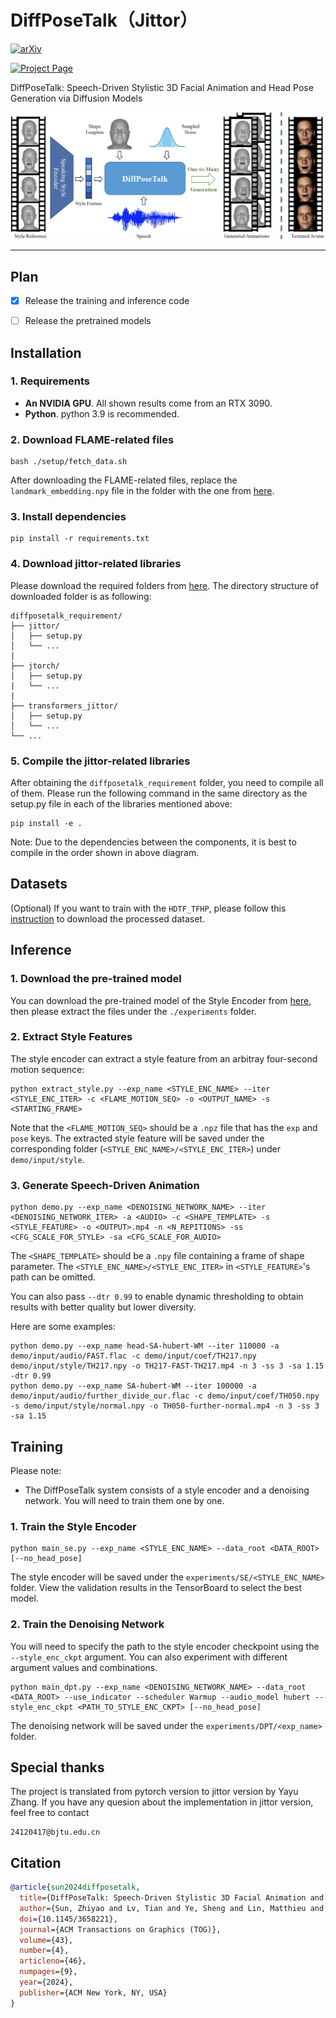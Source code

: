 # DiffPoseTalk（Jittor）

<a href='https://arxiv.org/abs/2310.00434/'><img alt="arXiv" src="https://img.shields.io/badge/arXiv-2310.00434-red?link=https%3A%2F%2Farxiv.org%2Fabs%2F2310.00434"></a>

<a href='https://raineggplant.github.io/DiffPoseTalk/'><img alt="Project Page" src="https://img.shields.io/badge/Project%20Page-blue?logo=github&labelColor=black&link=https%3A%2F%2Fraineggplant.github.io%2FDiffPoseTalk"></a>

DiffPoseTalk: Speech-Driven Stylistic 3D Facial Animation and Head Pose Generation via Diffusion Models

![teaser](./assets/teaser.jpg)

---

## Plan

- [x] Release the training and inference code
- [ ] Release the pretrained models


## Installation

### 1. Requirements

- **An NVIDIA GPU**. All shown results come from an RTX 3090.
- **Python**. python 3.9 is recommended.

### 2. Download FLAME-related files

```shell
bash ./setup/fetch_data.sh
```

After downloading the FLAME-related files, replace the `landmark_embedding.npy` file in the folder with the one from [here](https://drive.google.com/drive/folders/1djcYsdsJVTo90MubyRUfDrrbCHm3BSQu?usp=sharing).

### 3. Install dependencies

```
pip install -r requirements.txt
```

### 4. Download jittor-related libraries

Please download the required folders from [here](https://drive.google.com/drive/folders/1djcYsdsJVTo90MubyRUfDrrbCHm3BSQu?usp=sharing). The directory structure of downloaded folder is as following:

```shell
diffposetalk_requirement/
├── jittor/
│   ├── setup.py
│   └── ...
|
├── jtorch/
│   ├── setup.py
|   └── ...
|
├── transformers_jittor/
│   ├── setup.py
│   └── ...
└── ...
```

### 5. Compile the jittor-related libraries

After obtaining the ```diffposetalk_requirement``` folder, you need to compile all of them. Please run the following command in the same directory as the setup.py file in each of the libraries mentioned above:

```shell
pip install -e .
```

Note: Due to the dependencies between the components, it is best to compile in the order shown in above diagram.

## Datasets

(Optional) If you want to train with the `HDTF_TFHP`, please follow this [instruction](./datasets/HDTF_TFHP/README.md) to download the processed dataset.

## Inference

### 1. Download the pre-trained model

You can download the pre-trained model of the Style Encoder from [here](https://drive.google.com/drive/folders/19-QqG6Fi5j6PcWL-I_If_Xb10qHsoUqN?usp=sharing), then please extract the files under the `./experiments` folder.

### 2. Extract Style Features

The style encoder can extract a style feature from an arbitray four-second motion sequence:

```shell
python extract_style.py --exp_name <STYLE_ENC_NAME> --iter <STYLE_ENC_ITER> -c <FLAME_MOTION_SEQ> -o <OUTPUT_NAME> -s <STARTING_FRAME>
```
Note that the `<FLAME_MOTION_SEQ>` should be a `.npz` file that has the `exp` and `pose` keys. The extracted style feature will be saved under the corresponding folder (`<STYLE_ENC_NAME>/<STYLE_ENC_ITER>`) under `demo/input/style`.

### 3. Generate Speech-Driven Animation

```shell
python demo.py --exp_name <DENOISING_NETWORK_NAME> --iter <DENOISING_NETWORK_ITER> -a <AUDIO> -c <SHAPE_TEMPLATE> -s <STYLE_FEATURE> -o <OUTPUT>.mp4 -n <N_REPITIONS> -ss <CFG_SCALE_FOR_STYLE> -sa <CFG_SCALE_FOR_AUDIO>
```

The `<SHAPE_TEMPLATE>` should be a `.npy` file containing a frame of shape parameter. The `<STYLE_ENC_NAME>/<STYLE_ENC_ITER>` in `<STYLE_FEATURE>`'s path can be omitted. 

You can also pass `--dtr 0.99` to enable dynamic thresholding to obtain results with better quality but lower diversity. 

Here are some examples:

```shell
python demo.py --exp_name head-SA-hubert-WM --iter 110000 -a demo/input/audio/FAST.flac -c demo/input/coef/TH217.npy demo/input/style/TH217.npy -o TH217-FAST-TH217.mp4 -n 3 -ss 3 -sa 1.15 -dtr 0.99
python demo.py --exp_name SA-hubert-WM --iter 100000 -a demo/input/audio/further_divide_our.flac -c demo/input/coef/TH050.npy -s demo/input/style/normal.npy -o TH050-further-normal.mp4 -n 3 -ss 3 -sa 1.15
```

## Training

Please note:
- The DiffPoseTalk system consists of a style encoder and a denoising network. You will need to train them one by one.

### 1. Train the Style Encoder

```shell
python main_se.py --exp_name <STYLE_ENC_NAME> --data_root <DATA_ROOT> [--no_head_pose]
```
The style encoder will be saved under the `experiments/SE/<STYLE_ENC_NAME>` folder. View the validation results in the TensorBoard to select the best model.

### 2. Train the Denoising Network

You will need to specify the path to the style encoder checkpoint using the `--style_enc_ckpt` argument. You can also experiment with different argument values and combinations.

```shell
python main_dpt.py --exp_name <DENOISING_NETWORK_NAME> --data_root <DATA_ROOT> --use_indicator --scheduler Warmup --audio_model hubert --style_enc_ckpt <PATH_TO_STYLE_ENC_CKPT> [--no_head_pose]
```

The denoising network will be saved under the `experiments/DPT/<exp_name>` folder. 

## Special thanks

The project is translated from pytorch version to jittor version by Yayu Zhang. If you have any quesion about the implementation in jittor version, feel free to contact

```
24120417@bjtu.edu.cn
```

## Citation

```bibtex
@article{sun2024diffposetalk,
  title={DiffPoseTalk: Speech-Driven Stylistic 3D Facial Animation and Head Pose Generation via Diffusion Models},
  author={Sun, Zhiyao and Lv, Tian and Ye, Sheng and Lin, Matthieu and Sheng, Jenny and Wen, Yu-Hui and Yu, Minjing and Liu, Yong-Jin},
  doi={10.1145/3658221},
  journal={ACM Transactions on Graphics (TOG)},
  volume={43},
  number={4},
  articleno={46},
  numpages={9},
  year={2024},
  publisher={ACM New York, NY, USA}
}
```

